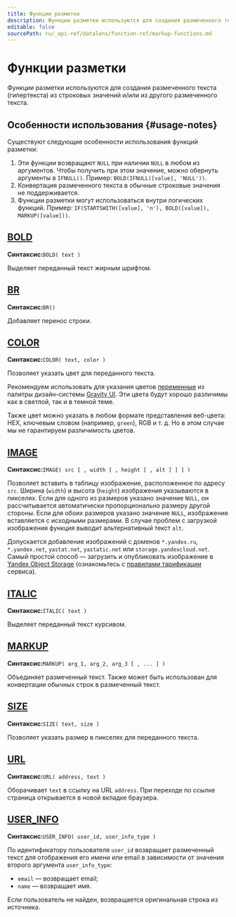 ```yaml
---
title: Функции разметки
description: Функции разметки используются для создания размеченного текста (гипертекста) из строковых значений и/или из другого размеченного текста.
editable: false
sourcePath: ru/_api-ref/datalens/function-ref/markup-functions.md
---
```


# Функции разметки
Функции разметки используются для создания размеченного текста (гипертекста) из строковых значений и/или из другого размеченного текста.

## Особенности использования {#usage-notes}

Существуют следующие особенности использования функций разметки:
1. Эти функции возвращают `NULL` при наличии `NULL` в любом из аргументов. Чтобы получить при этом значение, можно обернуть аргументы в `IFNULL()`. Пример: `BOLD(IFNULL([value], 'NULL'))`.
1. Конвертация размеченного текста в обычные строковые значения не поддерживается.
1. Функции разметки могут использоваться внутри логических функций. Пример: `IF(STARTSWITH([value], 'n'), BOLD([value]), MARKUP([value]))`.



## [BOLD](BOLD.md)

**Синтаксис:**`BOLD( text )`

Выделяет переданный текст жирным шрифтом.



## [BR](BR.md)

**Синтаксис:**`BR()`

Добавляет перенос строки.



## [COLOR](COLOR.md)

**Синтаксис:**`COLOR( text, color )`

Позволяет указать цвет для переданного текста.

Рекомендуем использовать для указания цветов [переменные](https://preview.gravity-ui.com/uikit/iframe.html?args=&id=colors--texts&viewMode=story) из палитры дизайн-системы [Gravity UI](https://gravity-ui.com/). Эти цвета будут хорошо различимы как в светлой, так и в темной теме.

Также цвет можно указать в любом формате представления веб-цвета: HEX, ключевым словом (например, `green`), RGB и т. д. Но в этом случае мы не гарантируем различимость цветов.



## [IMAGE](IMAGE.md)

**Синтаксис:**`IMAGE( src [ , width [ , height [ , alt ] ] ] )`

Позволяет вставить в таблицу изображение, расположенное по адресу `src`. Ширина (`width`) и высота (`height`) изображения указываются в пикселях. Если для одного из размеров указано значение `NULL`, он рассчитывается автоматически пропорционально размеру другой стороны. Если для обоих размеров указано значение `NULL`, изображение вставляется с исходными размерами. В случае проблем с загрузкой изображения функция выводит альтернативный текст `alt`.



Допускается добавление изображений с доменов `*.yandex.ru`, `*.yandex.net`, `yastat.net`, `yastatic.net` или `storage.yandexcloud.net`. Самый простой способ — загрузить и опубликовать изображение в [Yandex Object Storage](../../storage/quickstart.md) (ознакомьтесь с [правилами тарификации](../../storage/pricing.md#prices-storage) сервиса).







## [ITALIC](ITALIC.md)

**Синтаксис:**`ITALIC( text )`

Выделяет переданный текст курсивом.



## [MARKUP](MARKUP.md)

**Синтаксис:**`MARKUP( arg_1, arg_2, arg_3 [ , ... ] )`

Объединяет размеченный текст. Также может быть использован для конвертации обычных строк в размеченный текст.



## [SIZE](SIZE.md)

**Синтаксис:**`SIZE( text, size )`

Позволяет указать размер в пикселях для переданного текста.



## [URL](URL.md)

**Синтаксис:**`URL( address, text )`

Оборачивает `text` в ссылку на URL `address`. При переходе по ссылке страница открывается в новой вкладке браузера.



## [USER_INFO](USER_INFO.md)

**Синтаксис:**`USER_INFO( user_id, user_info_type )`

По идентификатору пользователя `user_id` возвращает размеченный текст для отображения его имени или email в зависимости от значения второго аргумента `user_info_type`:

* `email` — возвращает email;
* `name` — возвращает имя.

Если пользователь не найден, возвращается оригинальная строка из источника.



